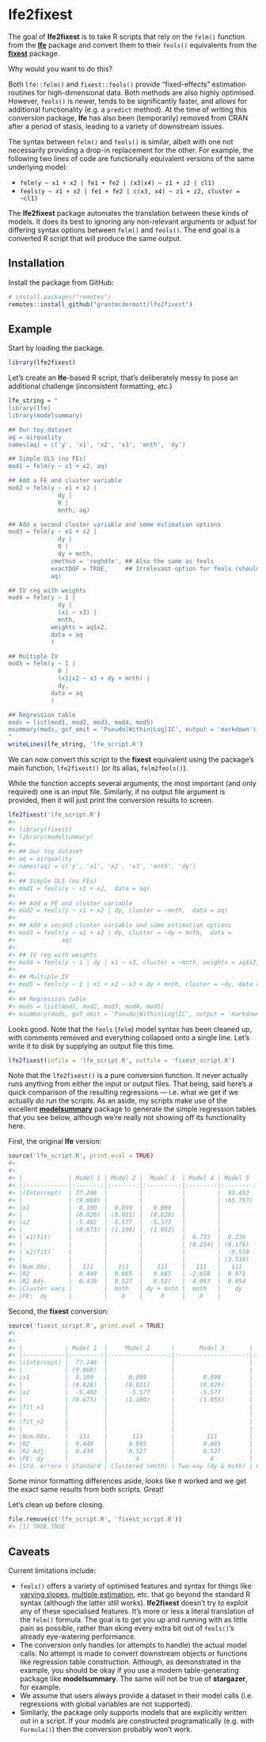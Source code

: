 
<!-- README.md is generated from README.Rmd. Please edit that file -->

# lfe2fixest

<!-- badges: start -->
<!-- badges: end -->

The goal of **lfe2fixest** is to take R scripts that rely on the
`felm()` function from the [**lfe**](https://github.com/sgaure/lfe)
package and convert them to their `feols()` equivalents from the
[**fixest**](https://github.com/lrberge/fixest) package.

Why would you want to do this?

Both `lfe::felm()` and `fixest::feols()` provide “fixed-effects”
estimation routines for high-dimensional data. Both methods are also
highly optimised. However, `feols()` is newer, tends to be significantly
faster, and allows for additional functionality (e.g. a `predict`
method). At the time of writing this conversion package, **lfe** has
also been (temporarily) removed from CRAN after a period of stasis,
leading to a variety of downstream issues.

The syntax between `felm()` and `feols()` is similar, albeit with one
not necessarily providing a drop-in replacement for the other. For
example, the following two lines of code are functionally equivalent
versions of the same underlying model:

-   `felm(y ~ x1 + x2 | fe1 + fe2 | (x3|x4) ~ z1 + z2 | cl1)`
-   `feols(y ~ x1 + x2 | fe1 + fe2 | c(x3, x4) ~ z1 + z2, cluster = ~cl1)`

The **lfe2fixest** package automates the translation between these kinds
of models. It does its best to ignoring any non-relevant arguments or
adjust for differing syntax options between `felm()` and `feols()`. The
end goal is a converted R script that will produce the same output.

## Installation

Install the package from GitHub:

``` r
# install.packages("remotes")
remotes::install_github("grantmcdermott/lfe2fixest")
```

## Example

Start by loading the package.

``` r
library(lfe2fixest)
```

Let’s create an **lfe**-based R script, that’s deliberately messy to
pose an additional challenge (inconsistent formatting, etc.)

``` r
lfe_string = "
library(lfe)
library(modelsummary)

## Our toy dataset
aq = airquality
names(aq) = c('y', 'x1', 'x2', 'x3', 'mnth', 'dy')

## Simple OLS (no FEs)
mod1 = felm(y ~ x1 + x2, aq)

## Add a FE and cluster variable
mod2 = felm(y ~ x1 + x2 |
              dy |
              0 |
              mnth, aq)

## Add a second cluster variable and some estimation options
mod3 = felm(y ~ x1 + x2 |
              dy |
              0 |
              dy + mnth,
            cmethod = 'reghdfe', ## Also the same as feols
            exactDOF = TRUE,     ## Irrelevant option for feols (should be ignored)
            aq)

## IV reg with weights
mod4 = felm(y ~ 1 |
              dy |
              (x1 ~ x3) |
              mnth,
            weights = aq$x2,
            data = aq
            )

## Multiple IV
mod5 = felm(y ~ 1 |
              0 |
              (x1|x2 ~ x3 + dy + mnth) |
              dy,
            data = aq
            )

## Regression table
mods = list(mod1, mod2, mod3, mod4, mod5)
msummary(mods, gof_omit = 'Pseudo|Within|Log|IC', output = 'markdown')
"
writeLines(lfe_string, 'lfe_script.R')
```

We can now convert this script to the **fixest** equivalent using the
package’s main function, `lfe2fixest()` (or its alias, `felm2feols()`).

While the function accepts several arguments, the most important (and
only required) one is an input file. Similarly, if no output file
argument is provided, then it will just print the conversion results to
screen.

``` r
lfe2fixest('lfe_script.R')
#> 
#> library(fixest)
#> library(modelsummary)
#> 
#> ## Our toy dataset
#> aq = airquality
#> names(aq) = c('y', 'x1', 'x2', 'x3', 'mnth', 'dy')
#> 
#> ## Simple OLS (no FEs)
#> mod1 = feols(y ~ x1 + x2,  data = aq)
#> 
#> ## Add a FE and cluster variable
#> mod2 = feols(y ~ x1 + x2 | dy, cluster = ~mnth,  data = aq)
#> 
#> ## Add a second cluster variable and some estimation options
#> mod3 = feols(y ~ x1 + x2 | dy, cluster = ~dy + mnth,  data =
#>             aq)
#> 
#> ## IV reg with weights
#> mod4 = feols(y ~ 1 | dy | x1 ~ x3, cluster = ~mnth, weights = aq$x2, data = aq )
#> 
#> ## Multiple IV
#> mod5 = feols(y ~ 1 | x1 + x2 ~ x3 + dy + mnth, cluster = ~dy, data = aq )
#> 
#> ## Regression table
#> mods = list(mod1, mod2, mod3, mod4, mod5)
#> msummary(mods, gof_omit = 'Pseudo|Within|Log|IC', output = 'markdown')
```

Looks good. Note that the `feols` (`felm`) model syntax has been cleaned
up, with comments removed and everything collapsed onto a single line.
Let’s write it to disk by supplying an output file this time.

``` r
lfe2fixest(infile = 'lfe_script.R', outfile = 'fixest_script.R')
```

Note that the `lfe2fixest()` is a pure conversion function. It never
actually runs anything from either the input or output files. That
being, said here’s a quick comparison of the resulting regressions —
i.e. what we get if we actually *do* run the scripts. As an aside, my
scripts make use of the excellent
[**modelsummary**](https://vincentarelbundock.github.io/modelsummary/index.html)
package to generate the simple regression tables that you see below,
although we’re really not showing off its functionality here.

First, the original **lfe** version:

``` r
source('lfe_script.R', print.eval = TRUE)
#> 
#> 
#> |             | Model 1 | Model 2 |  Model 3  | Model 4 | Model 5  |
#> |:------------|:-------:|:-------:|:---------:|:-------:|:--------:|
#> |(Intercept)  | 77.246  |         |           |         |  93.452  |
#> |             | (9.068) |         |           |         | (65.757) |
#> |x1           |  0.100  |  0.099  |   0.099   |         |          |
#> |             | (0.026) | (0.031) |  (0.029)  |         |          |
#> |x2           | -5.402  | -5.577  |  -5.577   |         |          |
#> |             | (0.673) | (1.100) |  (1.053)  |         |          |
#> |`x1(fit)`    |         |         |           |  0.733  |  0.236   |
#> |             |         |         |           | (0.254) | (0.179)  |
#> |`x2(fit)`    |         |         |           |         |  -9.558  |
#> |             |         |         |           |         | (3.510)  |
#> |Num.Obs.     |   111   |   111   |    111    |   111   |   111    |
#> |R2           |  0.449  |  0.665  |   0.665   | -2.658  |  0.071   |
#> |R2 Adj.      |  0.439  |  0.527  |   0.527   | -4.093  |  0.054   |
#> |Cluster vars |         |  mnth   | dy + mnth |  mnth   |    dy    |
#> |FE:  dy      |         |    X    |     X     |    X    |          |
```

Second, the **fixest** conversion:

``` r
source('fixest_script.R', print.eval = TRUE)
#> 
#> 
#> |            | Model 1  |     Model 2      |       Model 3       |     Model 4      |    Model 5     |
#> |:-----------|:--------:|:----------------:|:-------------------:|:----------------:|:--------------:|
#> |(Intercept) |  77.246  |                  |                     |                  |     93.452     |
#> |            | (9.068)  |                  |                     |                  |    (65.757)    |
#> |x1          |  0.100   |      0.099       |        0.099        |                  |                |
#> |            | (0.026)  |     (0.031)      |       (0.029)       |                  |                |
#> |x2          |  -5.402  |      -5.577      |       -5.577        |                  |                |
#> |            | (0.673)  |     (1.100)      |       (1.053)       |                  |                |
#> |fit_x1      |          |                  |                     |      0.733       |     0.236      |
#> |            |          |                  |                     |     (0.254)      |    (0.179)     |
#> |fit_x2      |          |                  |                     |                  |     -9.558     |
#> |            |          |                  |                     |                  |    (3.510)     |
#> |Num.Obs.    |   111    |       111        |         111         |       111        |      111       |
#> |R2          |  0.449   |      0.665       |        0.665        |      -2.658      |     0.071      |
#> |R2 Adj.     |  0.439   |      0.527       |        0.527        |      -4.093      |     0.054      |
#> |FE: dy      |          |        X         |          X          |        X         |                |
#> |Std. errors | Standard | Clustered (mnth) | Two-way (dy & mnth) | Clustered (mnth) | Clustered (dy) |
```

Some minor formatting differences aside, looks like it worked and we get
the exact same results from both scripts. Great!

Let’s clean up before closing.

``` r
file.remove(c('lfe_script.R', 'fixest_script.R'))
#> [1] TRUE TRUE
```

## Caveats

Current limitations include:

-   `feols()` offers a variety of optimised features and syntax for
    things like [varying
    slopes](https://cran.r-project.org/web/packages/fixest/vignettes/fixest_walkthrough.html#31_Varying_slopes),
    [multiple
    estimation](https://cran.r-project.org/web/packages/fixest/vignettes/multiple_estimations.html),
    etc. that go beyond the standard R syntax (although the latter still
    works). **lfe2fixest** doesn’t try to exploit any of these
    specialised features. It’s more or less a literal translation of the
    `felm()` formula. The goal is to get you up and running with as
    little pain as possible, rather than eking every extra bit out of
    `feols()`’s already eye-watering performance.
-   The conversion only handles (or attempts to handle) the actual model
    calls. No attempt is made to convert downstream objects or functions
    like regression table construction. Although, as demonstrated in the
    example, you should be okay if you use a modern table-generating
    package like **modelsummary**. The same will not be true of
    **stargazer**, for example.
-   We assume that users always provide a dataset in their model calls
    (i.e.  regressions with global variables are not supported).
-   Similarly, the package only supports models that are explicitly
    written out in a script. If your models are constructed
    programatically (e.g. with `Formula()`) then the conversion probably
    won’t work.
